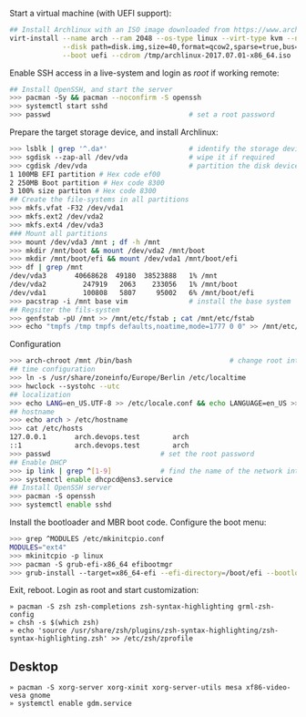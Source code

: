 Start a virtual machine (with UEFI support):

```bash
## Install Archlinux with an ISO image downloaded from https://www.archlinux.org/download/
virt-install --name arch --ram 2048 --os-type linux --virt-type kvm --network bridge=nbr0 \
             --disk path=disk.img,size=40,format=qcow2,sparse=true,bus=virtio \
             --boot uefi --cdrom /tmp/archlinux-2017.07.01-x86_64.iso
```


Enable SSH access in a live-system and login as _root_ if working remote:

```bash
## Install OpenSSH, and start the server
>>> pacman -Sy && pacman --noconfirm -S openssh
>>> systemctl start sshd
>>> passwd                                  # set a root password
```

Prepare the target storage device, and install Archlinux:

```bash
>>> lsblk | grep '^.da*'                    # identify the storage device
>>> sgdisk --zap-all /dev/vda               # wipe it if required
>>> cgdisk /dev/vda                         # partition the disk device
1 100MB EFI partition # Hex code ef00
2 250MB Boot partition # Hex code 8300
3 100% size partiton # Hex code 8300
## Create the file-systems in all partitions
>>> mkfs.vfat -F32 /dev/vda1
>>> mkfs.ext2 /dev/vda2
>>> mkfs.ext4 /dev/vda3
### Mount all partitions
>>> mount /dev/vda3 /mnt ; df -h /mnt       
>>> mkdir /mnt/boot && mount /dev/vda2 /mnt/boot
>>> mkdir /mnt/boot/efi && mount /dev/vda1 /mnt/boot/efi
>>> df | grep /mnt
/dev/vda3       40668628  49180  38523888   1% /mnt
/dev/vda2         247919   2063    233056   1% /mnt/boot
/dev/vda1         100808   5807     95002   6% /mnt/boot/efi
>>> pacstrap -i /mnt base vim               # install the base system
## Regsiter the fils-system
>>> genfstab -pU /mnt >> /mnt/etc/fstab ; cat /mnt/etc/fstab
>>> echo "tmpfs /tmp tmpfs defaults,noatime,mode=1777 0 0" >> /mnt/etc/fstab
```
Configuration

```bash
>>> arch-chroot /mnt /bin/bash                        # change root into the target OS tree
## time configuration
>>> ln -s /usr/share/zoneinfo/Europe/Berlin /etc/localtime 
>>> hwclock --systohc --utc
## localization 
>>> echo LANG=en_US.UTF-8 >> /etc/locale.conf && echo LANGUAGE=en_US >> /etc/locale.conf && echo LC_ALL=C >> /etc/locale.conf
## hostname
>>> echo arch > /etc/hostname
>>> cat /etc/hosts
127.0.0.1       arch.devops.test        arch
::1             arch.devops.test        arch
>>> passwd                           # set the root password
## Enable DHCP 
>>> ip link | grep ^[1-9]            # find the name of the network interface
>>> systemctl enable dhcpcd@ens3.service
## Install OpenSSH server
>>> pacman -S openssh
>>> systemctl enable sshd
```


Install the bootloader and MBR boot code. Configure the boot menu:

```bash
>>> grep ^MODULES /etc/mkinitcpio.conf
MODULES="ext4"
>>> mkinitcpio -p linux
>>> pacman -S grub-efi-x86_64 efibootmgr 
>>> grub-install --target=x86_64-efi --efi-directory=/boot/efi --bootloader-id=grub
```

Exit, reboot. Login as root and start customization:

    » pacman -S zsh zsh-completions zsh-syntax-highlighting grml-zsh-config
    » chsh -s $(which zsh)
    » echo 'source /usr/share/zsh/plugins/zsh-syntax-highlighting/zsh-syntax-highlighting.zsh' >> /etc/zsh/zprofile

## Desktop

    » pacman -S xorg-server xorg-xinit xorg-server-utils mesa xf86-video-vesa gnome
    » systemctl enable gdm.service






